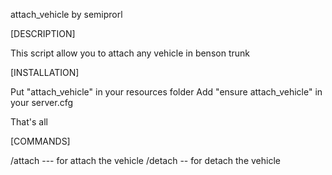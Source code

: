 attach_vehicle by semiprorl


[DESCRIPTION]

This script allow you to attach any vehicle in benson trunk


[INSTALLATION]

Put "attach_vehicle" in your resources folder
Add "ensure attach_vehicle" in your server.cfg

That's all

[COMMANDS]

/attach --- for attach the vehicle
/detach -- for detach the vehicle


